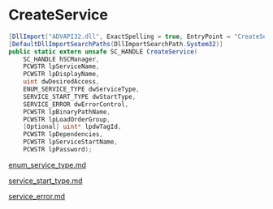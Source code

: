 # CreateService

```csharp
[DllImport("ADVAPI32.dll", ExactSpelling = true, EntryPoint = "CreateServiceW", SetLastError = true)]
[DefaultDllImportSearchPaths(DllImportSearchPath.System32)]
public static extern unsafe SC_HANDLE CreateService(
    SC_HANDLE hSCManager,
    PCWSTR lpServiceName,
    PCWSTR lpDisplayName,
    uint dwDesiredAccess,
    ENUM_SERVICE_TYPE dwServiceType,
    SERVICE_START_TYPE dwStartType,
    SERVICE_ERROR dwErrorControl,
    PCWSTR lpBinaryPathName,
    PCWSTR lpLoadOrderGroup,
    [Optional] uint* lpdwTagId,
    PCWSTR lpDependencies,
    PCWSTR lpServiceStartName,
    PCWSTR lpPassword);
```

[enum\_service\_type.md](../services/enum\_service\_type.md "mention")

[service\_start\_type.md](../services/service\_start\_type.md "mention")

[service\_error.md](../services/service\_error.md "mention")
